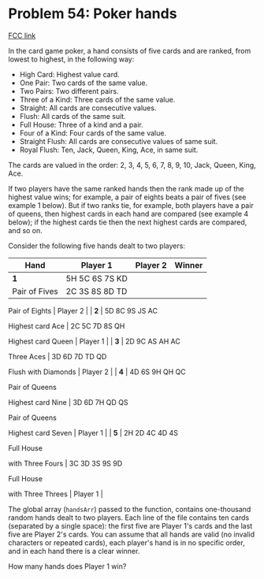 # Problem 54: Poker hands

[FCC link](https://www.freecodecamp.org/learn/coding-interview-prep/project-euler/problem-54-poker-hands)

In the card game poker, a hand consists of five cards and are ranked, from
lowest to highest, in the following way:

- High Card: Highest value card.
- One Pair: Two cards of the same value.
- Two Pairs: Two different pairs.
- Three of a Kind: Three cards of the same value.
- Straight: All cards are consecutive values.
- Flush: All cards of the same suit.
- Full House: Three of a kind and a pair.
- Four of a Kind: Four cards of the same value.
- Straight Flush: All cards are consecutive values of same suit.
- Royal Flush: Ten, Jack, Queen, King, Ace, in same suit.

The cards are valued in the order: 2, 3, 4, 5, 6, 7, 8, 9, 10, Jack, Queen,
King, Ace.

If two players have the same ranked hands then the rank made up of the highest
value wins; for example, a pair of eights beats a pair of fives (see example 1
below). But if two ranks tie, for example, both players have a pair of queens,
then highest cards in each hand are compared (see example 4 below); if the
highest cards tie then the next highest cards are compared, and so on.

Consider the following five hands dealt to two players:

| Hand          | Player 1       | Player 2 | Winner |
| ------------- | -------------- | -------- | ------ |
| **1**         | 5H 5C 6S 7S KD |
| Pair of Fives | 2C 3S 8S 8D TD |

Pair of Eights | Player 2 | | **2** | 5D 8C 9S JS AC

Highest card Ace | 2C 5C 7D 8S QH

Highest card Queen | Player 1 | | **3** | 2D 9C AS AH AC

Three Aces | 3D 6D 7D TD QD

Flush with Diamonds | Player 2 | | **4** | 4D 6S 9H QH QC

Pair of Queens

Highest card Nine | 3D 6D 7H QD QS

Pair of Queens

Highest card Seven | Player 1 | | **5** | 2H 2D 4C 4D 4S

Full House

with Three Fours | 3C 3D 3S 9S 9D

Full House

with Three Threes | Player 1 |

The global array (`handsArr`) passed to the function, contains one-thousand
random hands dealt to two players. Each line of the file contains ten cards
(separated by a single space): the first five are Player 1's cards and the last
five are Player 2's cards. You can assume that all hands are valid (no invalid
characters or repeated cards), each player's hand is in no specific order, and
in each hand there is a clear winner.

How many hands does Player 1 win?
